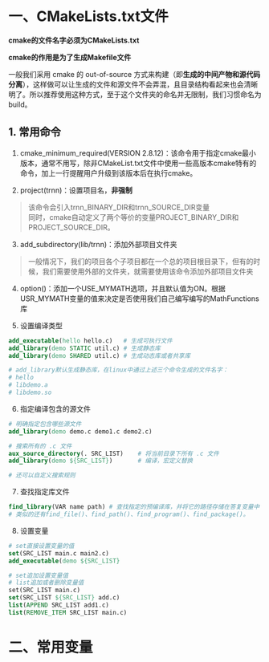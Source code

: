 # 一、CMakeLists.txt文件

**cmake的文件名字必须为CMakeLists.txt**

**cmake的作用是为了生成Makefile文件**

一般我们采用 cmake 的 out-of-source 方式来构建（即**生成的中间产物和源代码分离**），这样做可以让生成的文件和源文件不会弄混，且目录结构看起来也会清晰明了。所以推荐使用这种方式，至于这个文件夹的命名并无限制，我们习惯命名为 build。

## 1. 常用命令
1. cmake_minimum\_required(VERSION 2.8.12)：该命令用于指定cmake最小版本，通常不用写，除非CMakeList.txt文件中使用一些高版本cmake特有的命令，加上一行提醒用户升级到该版本后在执行cmake。

2. project(trnn)：设置项目名，**非强制**
> 该命令会引入trnn\_BINARY\_DIR和trnn\_SOURCE\_DIR变量<br>
> 同时，cmake自动定义了两个等价的变量PROJECT\_BINARY\_DIR和PROJECT\_SOURCE\_DIR。

3. add_subdirectory(lib/trnn)：添加外部项目文件夹
> 一般情况下，我们的项目各个子项目都在一个总的项目根目录下，但有的时候，我们需要使用外部的文件夹，就需要使用该命令添加外部项目文件夹<br>

4. option()：添加一个USE_MYMATH选项，并且默认值为ON。根据USR_MYMATH变量的值来决定是否使用我们自己编写编写的MathFunctions库

5. 设置编译类型
```cmake
add_executable(hello hello.c)	# 生成可执行文件
add_library(demo STATIC util.c)	# 生成静态库
add_library(demo SHARED util.c)	# 生成动态库或者共享库

# add_library默认生成静态库，在linux中通过上述三个命令生成的文件名字：
# hello
# libdemo.a
# libdemo.so
```
6. 指定编译包含的源文件
```cmake
# 明确指定包含哪些源文件
add_library(demo demo.c demo1.c demo2.c)

# 搜索所有的 .c 文件
aux_source_directory(. SRC_LIST)	# 将当前目录下所有 .c 文件
add_library(demo ${SRC_LIST})		# 编译，宏定义替换

# 还可以自定义搜索规则
```

7. 查找指定库文件
```cmake
find_library(VAR name path)	# 查找指定的预编译库，并将它的路径存储在答复变量中
# 类似的还有find_file()、find_path()、find_program()、find_package()。
```

8. 设置变量
```cmake
# set直接设置变量的值
set(SRC_LIST main.c main2.c)
add_executable(demo ${SRC_LIST}

# set追加设置变量值
# list追加或者删除变量值
set(SRC_LIST main.c)
set(SRC_LIST ${SRC_LIST} add.c)
list(APPEND SRC_LIST add1.c)
list(REMOVE_ITEM SRC_LIST main.c)
```
# 二、常用变量

